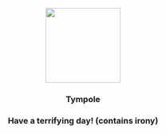 <p align="center">
    <img src="https://raw.githubusercontent.com/PokeAPI/sprites/master/sprites/pokemon/535.png" width="150" height="150">
</p>
<h3 align="center"> <b>Tympole</b></h3>
<h3 align="center">Have a terrifying day! (contains irony)</h3>
